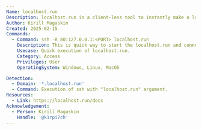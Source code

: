 ```yaml
---
Name: localhost.run
Description: localhost.run is a client-less tool to instantly make a locally running application available on an internet accessible URL.
Author: Kirill Magaskin
Created: 2025-02-15
Commands:
  - Command: ssh -R 80:127.0.0.1:<PORT> localhost.run
    Description: This is quick way to start the localhost.run and connect local PORT to internet domain. If you are using a free tunnel you can skip the SSH key check by adding "nokey" as your SSH user (use [USERNAME]@localhost.run instead of localhost.run) otherwise you need to upload your public SSH key to https://admin.localhost.run/.
    Usecase: Quick execution of localhost.run.
    Category: Access
    Privileges: User
    OperatingSystem: Windows, Linux, MacOS

Detection:
  - Domain: '*.localhost.run'
  - Command: Execution of ssh with "localhost.run" argument.
Resources:
  - Link: https://localhost.run/docs
Acknowledgement:
  - Person: Kirill Magaskin
    Handle: '@k1rpi7ch'
---
```

